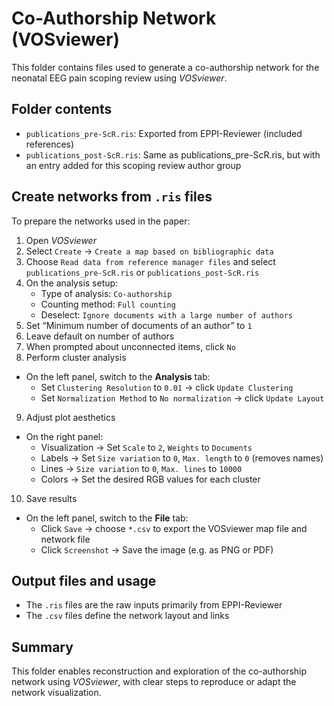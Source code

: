 
# Co-Authorship Network (VOSviewer)

This folder contains files used to generate a co-authorship network for the neonatal EEG pain scoping review using *VOSviewer*.

## Folder contents

- `publications_pre-ScR.ris`: Exported from EPPI-Reviewer (included references)
- `publications_post-ScR.ris`: Same as publications_pre-ScR.ris, but with an entry added for this scoping review author group

## Create networks from `.ris` files

To prepare the networks used in the paper:

1. Open *VOSviewer*
2. Select `Create` → `Create a map based on bibliographic data`
3. Choose `Read data from reference manager files` and select `publications_pre-ScR.ris` or `publications_post-ScR.ris`
4. On the analysis setup:
   - Type of analysis: `Co-authorship`
   - Counting method: `Full counting`
   - Deselect: `Ignore documents with a large number of authors`
5. Set “Minimum number of documents of an author” to `1`
6. Leave default on number of authors
7. When prompted about unconnected items, click `No`
8. Perform cluster analysis
- On the left panel, switch to the **Analysis** tab:
   - Set `Clustering Resolution` to `0.01` → click `Update Clustering`
   - Set `Normalization Method` to `No normalization` → click `Update Layout`
9. Adjust plot aesthetics
- On the right panel:
   - Visualization → Set `Scale` to `2`, `Weights` to `Documents`
   - Labels → Set `Size variation` to `0`, `Max. length` to `0` (removes names)
   - Lines → `Size variation` to `0`, `Max. lines` to `10000`
   - Colors → Set the desired RGB values for each cluster
10. Save results
- On the left panel, switch to the **File** tab:
    - Click `Save` → choose `*.csv` to export the VOSviewer map file and network file
    - Click `Screenshot` → Save the image (e.g. as PNG or PDF)


## Output files and usage

- The `.ris` files are the raw inputs primarily from EPPI-Reviewer
- The `.csv` files define the network layout and links

## Summary

This folder enables reconstruction and exploration of the co-authorship network using *VOSviewer*, with clear steps to reproduce or adapt the network visualization.
